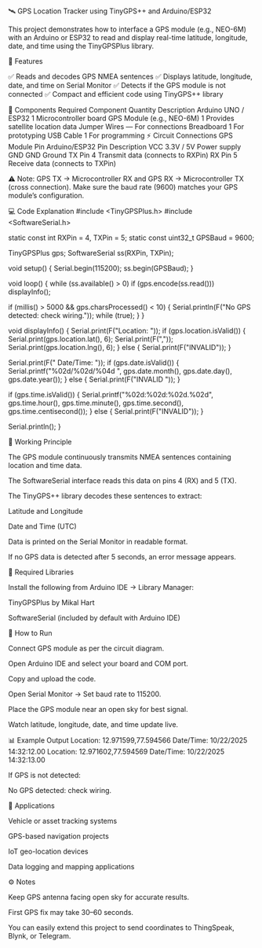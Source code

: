 🛰️ GPS Location Tracker using TinyGPS++ and Arduino/ESP32

This project demonstrates how to interface a GPS module (e.g., NEO-6M) with an Arduino or ESP32 to read and display real-time latitude, longitude, date, and time using the TinyGPSPlus library.

📌 Features

✅ Reads and decodes GPS NMEA sentences
✅ Displays latitude, longitude, date, and time on Serial Monitor
✅ Detects if the GPS module is not connected
✅ Compact and efficient code using TinyGPS++ library

🧰 Components Required
Component	Quantity	Description
Arduino UNO / ESP32	1	Microcontroller board
GPS Module (e.g., NEO-6M)	1	Provides satellite location data
Jumper Wires	—	For connections
Breadboard	1	For prototyping
USB Cable	1	For programming
⚡ Circuit Connections
GPS Module Pin	Arduino/ESP32 Pin	Description
VCC	3.3V / 5V	Power supply
GND	GND	Ground
TX	Pin 4	Transmit data (connects to RXPin)
RX	Pin 5	Receive data (connects to TXPin)

⚠️ Note: GPS TX → Microcontroller RX and GPS RX → Microcontroller TX (cross connection).
Make sure the baud rate (9600) matches your GPS module’s configuration.

💻 Code Explanation
#include <TinyGPSPlus.h>
#include <SoftwareSerial.h>

static const int RXPin = 4, TXPin = 5;
static const uint32_t GPSBaud = 9600;

TinyGPSPlus gps;
SoftwareSerial ss(RXPin, TXPin);

void setup() {
  Serial.begin(115200);
  ss.begin(GPSBaud);
}

void loop() {
  while (ss.available() > 0)
    if (gps.encode(ss.read()))
      displayInfo();

  if (millis() > 5000 && gps.charsProcessed() < 10) {
    Serial.println(F("No GPS detected: check wiring."));
    while (true);
  }
}

void displayInfo() {
  Serial.print(F("Location: "));
  if (gps.location.isValid()) {
    Serial.print(gps.location.lat(), 6);
    Serial.print(F(","));
    Serial.print(gps.location.lng(), 6);
  } else {
    Serial.print(F("INVALID"));
  }

  Serial.print(F("  Date/Time: "));
  if (gps.date.isValid()) {
    Serial.printf("%02d/%02d/%04d ", gps.date.month(), gps.date.day(), gps.date.year());
  } else {
    Serial.print(F("INVALID "));
  }

  if (gps.time.isValid()) {
    Serial.printf("%02d:%02d:%02d.%02d", gps.time.hour(), gps.time.minute(), gps.time.second(), gps.time.centisecond());
  } else {
    Serial.print(F("INVALID"));
  }

  Serial.println();
}

🧠 Working Principle

The GPS module continuously transmits NMEA sentences containing location and time data.

The SoftwareSerial interface reads this data on pins 4 (RX) and 5 (TX).

The TinyGPS++ library decodes these sentences to extract:

Latitude and Longitude

Date and Time (UTC)

Data is printed on the Serial Monitor in readable format.

If no GPS data is detected after 5 seconds, an error message appears.

🔧 Required Libraries

Install the following from Arduino IDE → Library Manager:

TinyGPSPlus by Mikal Hart

SoftwareSerial (included by default with Arduino IDE)

🚀 How to Run

Connect GPS module as per the circuit diagram.

Open Arduino IDE and select your board and COM port.

Copy and upload the code.

Open Serial Monitor → Set baud rate to 115200.

Place the GPS module near an open sky for best signal.

Watch latitude, longitude, date, and time update live.

📊 Example Output
Location: 12.971599,77.594566  Date/Time: 10/22/2025 14:32:12.00
Location: 12.971602,77.594569  Date/Time: 10/22/2025 14:32:13.00


If GPS is not detected:

No GPS detected: check wiring.

🧩 Applications

Vehicle or asset tracking systems

GPS-based navigation projects

IoT geo-location devices

Data logging and mapping applications

⚙️ Notes

Keep GPS antenna facing open sky for accurate results.

First GPS fix may take 30–60 seconds.

You can easily extend this project to send coordinates to ThingSpeak, Blynk, or Telegram.
